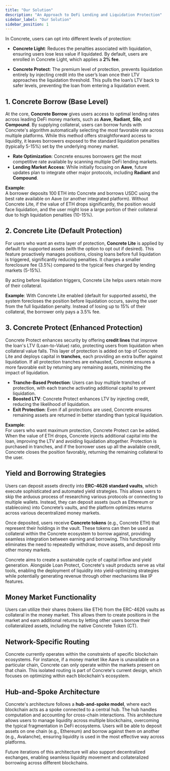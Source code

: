 ```yaml
---
title: "Our Solution"
description: "An Approach to DeFi Lending and Liquidation Protection"
sidebar_label: "Our Solution"
sidebar_position: 1
---
```


In Concrete, users can opt into different levels of protection:

- **Concrete Light**: Reduces the penalties associated with liquidation, ensuring users lose less value if liquidated. By default, users are enrolled in Concrete Light, which applies a **2% fee**.

- **Concrete Protect**: The premium level of protection, prevents liquidation entirely by injecting credit into the user’s loan once their LTV approaches the liquidation threshold. This pulls the loan’s LTV back to safer levels, preventing the loan from entering a liquidation event.

## 1. Concrete Borrow (Base Level)

At the core, **Concrete Borrow** gives users access to optimal lending rates across leading DeFi money markets, such as **Aave**, **Radiant**, **Silo**, and **Compound**. By supplying collateral, users can borrow funds with Concrete's algorithm automatically selecting the most favorable rate across multiple platforms. While this method offers straightforward access to liquidity, it leaves borrowers exposed to the standard liquidation penalties (typically 5-15%) set by the underlying money market.

- **Rate Optimization**: Concrete ensures borrowers get the most competitive rate available by scanning multiple DeFi lending markets.
- **Lending Market Access**: While initially focusing on **Aave**, future updates plan to integrate other major protocols, including **Radiant** and **Compound**.

**Example**:  
A borrower deposits 100 ETH into Concrete and borrows USDC using the best rate available on Aave (or another integrated platform). Without Concrete Lite, if the value of ETH drops significantly, the position would face liquidation, and the user might lose a large portion of their collateral due to high liquidation penalties (10-15%).

## 2. Concrete Lite (Default Protection)

For users who want an extra layer of protection, **Concrete Lite** is applied by default for supported assets (with the option to opt out if desired). This feature proactively manages positions, closing loans before full liquidation is triggered, significantly reducing penalties. It charges a smaller foreclosure fee (3.5%) compared to the typical fees charged by lending markets (5-15%).

By acting before liquidation triggers, Concrete Lite helps users retain more of their collateral.

**Example**:
With Concrete Lite enabled (default for supported assets), the system forecloses the position before liquidation occurs, saving the user from the full liquidation penalty. Instead of losing up to 15% of their collateral, the borrower only pays a 3.5% fee.

## 3. Concrete Protect (Enhanced Protection)

Concrete Protect enhances security by offering **credit lines** that improve the loan's LTV (Loan-to-Value) ratio, protecting users from liquidation when collateral value falls. This layer of protection is added on top of Concrete Lite and deploys capital in **tranches**, each providing an extra buffer against liquidation. If all protection tranches are exhausted, Concrete ensures a more favorable exit by returning any remaining assets, minimizing the impact of liquidation.

- **Tranche-Based Protection**: Users can buy multiple tranches of protection, with each tranche activating additional capital to prevent liquidation.
- **Boosted LTV**: Concrete Protect enhances LTV by injecting credit, reducing the likelihood of liquidation.
- **Exit Protection**: Even if all protections are used, Concrete ensures remaining assets are returned in better standing than typical liquidation.

**Example**:  
For users who want maximum protection, Concrete Protect can be added. When the value of ETH drops, Concrete injects additional capital into the loan, improving the LTV and avoiding liquidation altogether. Protection is purchased in tranches, and if the borrower uses up all the available credit, Concrete closes the position favorably, returning the remaining collateral to the user.

## Yield and Borrowing Strategies

Users can deposit assets directly into **ERC-4626 standard vaults**, which execute sophisticated and automated yield strategies. This allows users to skip the arduous process of researching various protocols or connecting to multiple wallets. Instead, they can deposit assets (such as Ethereum or stablecoins) into Concrete’s vaults, and the platform optimizes returns across various decentralized money markets.

Once deposited, users receive **Concrete tokens** (e.g., Concrete ETH) that represent their holdings in the vault. These tokens can then be used as collateral within the Concrete ecosystem to borrow against, providing seamless integration between earning and borrowing. This functionality eliminates the need to repeatedly withdraw, move assets, and deposit into other money markets.

Concrete aims to create a sustainable cycle of capital inflow and yield generation. Alongside Loan Protect, Concrete's vault products serve as vital tools, enabling the deployment of liquidity into yield-optimizing strategies while potentially generating revenue through other mechanisms like IP features.

## Money Market Functionality

Users can utilize their shares (tokens like ETH) from the ERC-4626 vaults as collateral in the money market. This allows them to create positions in the market and earn additional returns by letting other users borrow their collateralized assets, including the native Concrete Token (CT).

## Network-Specific Routing
Concrete currently operates within the constraints of specific blockchain ecosystems. For instance, if a money market like Aave is unavailable on a particular chain, Concrete can only operate within the markets present on that chain. This isolated routing is part of Concrete's current design, which focuses on optimizing within each blockchain's ecosystem.

## Hub-and-Spoke Architecture

Concrete's architecture follows a **hub-and-spoke model**, where each blockchain acts as a spoke connected to a central hub. The hub handles computation and accounting for cross-chain interactions. This architecture allows users to manage liquidity across multiple blockchains, overcoming the typical fragmentation in DeFi ecosystems. Users will be able to deposit assets on one chain (e.g., Ethereum) and borrow against them on another (e.g., Avalanche), ensuring liquidity is used in the most effective way across platforms.

 Future iterations of this architecture will also support decentralized exchanges, enabling seamless liquidity movement and collateralized borrowing across different blockchains.
